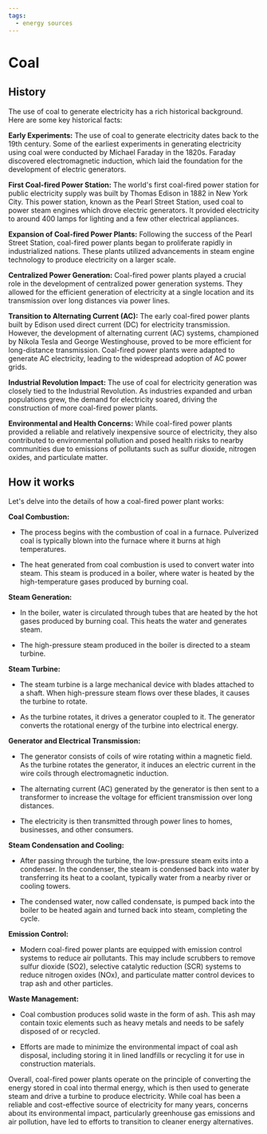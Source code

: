 ```yaml
---
tags:
  - energy sources
---
```


# Coal

## History

The use of coal to generate electricity has a rich historical background. Here are some key historical facts:

**Early Experiments:** The use of coal to generate electricity dates back to the 19th century. Some of the earliest experiments in generating electricity using coal were conducted by Michael Faraday in the 1820s. Faraday discovered electromagnetic induction, which laid the foundation for the development of electric generators.

**First Coal-fired Power Station:** The world's first coal-fired power station for public electricity supply was built by Thomas Edison in 1882 in New York City. This power station, known as the Pearl Street Station, used coal to power steam engines which drove electric generators. It provided electricity to around 400 lamps for lighting and a few other electrical appliances.

**Expansion of Coal-fired Power Plants:** Following the success of the Pearl Street Station, coal-fired power plants began to proliferate rapidly in industrialized nations. These plants utilized advancements in steam engine technology to produce electricity on a larger scale.

**Centralized Power Generation:** Coal-fired power plants played a crucial role in the development of centralized power generation systems. They allowed for the efficient generation of electricity at a single location and its transmission over long distances via power lines.

**Transition to Alternating Current (AC):** The early coal-fired power plants built by Edison used direct current (DC) for electricity transmission. However, the development of alternating current (AC) systems, championed by Nikola Tesla and George Westinghouse, proved to be more efficient for long-distance transmission. Coal-fired power plants were adapted to generate AC electricity, leading to the widespread adoption of AC power grids.

**Industrial Revolution Impact:** The use of coal for electricity generation was closely tied to the Industrial Revolution. As industries expanded and urban populations grew, the demand for electricity soared, driving the construction of more coal-fired power plants.

**Environmental and Health Concerns:** While coal-fired power plants provided a reliable and relatively inexpensive source of electricity, they also contributed to environmental pollution and posed health risks to nearby communities due to emissions of pollutants such as sulfur dioxide, nitrogen oxides, and particulate matter.

## How it works

Let's delve into the details of how a coal-fired power plant works:

**Coal Combustion:**

   - The process begins with the combustion of coal in a furnace. Pulverized coal is typically blown into the furnace where it burns at high temperatures.

   - The heat generated from coal combustion is used to convert water into steam. This steam is produced in a boiler, where water is heated by the high-temperature gases produced by burning coal.

**Steam Generation:**

   - In the boiler, water is circulated through tubes that are heated by the hot gases produced by burning coal. This heats the water and generates steam.

   - The high-pressure steam produced in the boiler is directed to a steam turbine.

**Steam Turbine:**

   - The steam turbine is a large mechanical device with blades attached to a shaft. When high-pressure steam flows over these blades, it causes the turbine to rotate.

   - As the turbine rotates, it drives a generator coupled to it. The generator converts the rotational energy of the turbine into electrical energy.

**Generator and Electrical Transmission:**

   - The generator consists of coils of wire rotating within a magnetic field. As the turbine rotates the generator, it induces an electric current in the wire coils through electromagnetic induction.

   - The alternating current (AC) generated by the generator is then sent to a transformer to increase the voltage for efficient transmission over long distances.

   - The electricity is then transmitted through power lines to homes, businesses, and other consumers.

**Steam Condensation and Cooling:**

   - After passing through the turbine, the low-pressure steam exits into a condenser. In the condenser, the steam is condensed back into water by transferring its heat to a coolant, typically water from a nearby river or cooling towers.

   - The condensed water, now called condensate, is pumped back into the boiler to be heated again and turned back into steam, completing the cycle.

**Emission Control:**

   - Modern coal-fired power plants are equipped with emission control systems to reduce air pollutants. This may include scrubbers to remove sulfur dioxide (SO2), selective catalytic reduction (SCR) systems to reduce nitrogen oxides (NOx), and particulate matter control devices to trap ash and other particles.

**Waste Management:**

   - Coal combustion produces solid waste in the form of ash. This ash may contain toxic elements such as heavy metals and needs to be safely disposed of or recycled.

   - Efforts are made to minimize the environmental impact of coal ash disposal, including storing it in lined landfills or recycling it for use in construction materials.

Overall, coal-fired power plants operate on the principle of converting the energy stored in coal into thermal energy, which is then used to generate steam and drive a turbine to produce electricity. While coal has been a reliable and cost-effective source of electricity for many years, concerns about its environmental impact, particularly greenhouse gas emissions and air pollution, have led to efforts to transition to cleaner energy alternatives.
